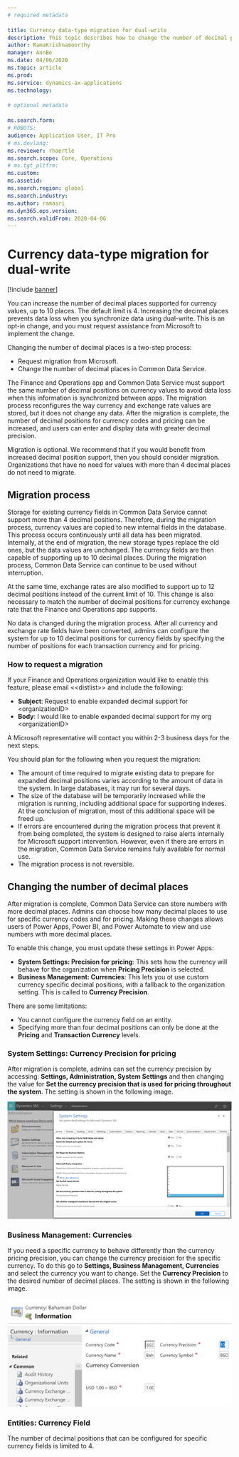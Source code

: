 ```yaml
---
# required metadata

title: Currency data-type migration for dual-write
description: This topic describes how to change the number of decimal places for currency supported by dual-write.
author: RamaKrishnamoorthy 
manager: AnnBe
ms.date: 04/06/2020
ms.topic: article
ms.prod: 
ms.service: dynamics-ax-applications
ms.technology: 

# optional metadata

ms.search.form: 
# ROBOTS: 
audience: Application User, IT Pro
# ms.devlang: 
ms.reviewer: rhaertle
ms.search.scope: Core, Operations
# ms.tgt_pltfrm: 
ms.custom: 
ms.assetid: 
ms.search.region: global
ms.search.industry: 
ms.author: ramasri
ms.dyn365.ops.version: 
ms.search.validFrom: 2020-04-06
---
```


# Currency data-type migration for dual-write

[!include [banner](../../includes/banner.md)]

You can increase the number of decimal places supported for currency values, up to 10 places. The default limit is 4. Increasing the decimal places prevents data loss when you synchronize data using dual-write. This is an opt-in change, and you must request assistance from Microsoft to implement the change.

Changing the number of decimal places is a two-step process:

+ Request migration from Microsoft.
+ Change the number of decimal places in Common Data Service.

The Finance and Operations app and Common Data Service must support the same number of decimal positions on currency values to avoid data loss when this information is synchronized between apps. The migration process reconfigures the way currency and exchange rate values are stored, but it does not change any data. After the migration is complete, the number of decimal positions for currency codes and pricing can be increased, and users can enter and display data with greater decimal precision.

Migration is optional. We recommend that if you would benefit from increased decimal position support, then you should consider migration. Organizations that have no need for values with more than 4 decimal places do not need to migrate.

## Migration process

Storage for existing currency fields in Common Data Service cannot support more than 4 decimal positions. Therefore, during the migration process, currency values are copied to new internal fields in the database. This process occurs continuously until all data has been migrated. Internally, at the end of migration, the new storage types replace the old ones, but the data values are unchanged. The currency fields are then capable of supporting up to 10 decimal places. During the migration process, Common Data Service can continue to be used without interruption.

At the same time, exchange rates are also modified to support up to 12 decimal positions instead of the current limit of 10. This change is also necessary to match the number of decimal positions for currency exchange rate that the Finance and Operations app supports.

No data is changed during the migration process. After all currency and exchange rate fields have been converted, admins can configure the system for up to 10 decimal positions for currency fields by specifying the number of positions for each transaction currency and for pricing.

### How to request a migration

If your Finance and Operations organization would like to enable this feature, please email \<\<distlist\>\> and include the following:

+ **Subject**: Request to enable expanded decimal support for \<organizationID\>
+ **Body**: I would like to enable expanded decimal support for my org \<organizationID\>

A Microsoft representative will contact you within 2-3 business days for the next steps.

You should plan for the following when you request the migration:

+ The amount of time required to migrate existing data to prepare for expanded decimal positions varies according to the amount of data in the system. In large databases, it may run for several days.
+ The size of the database will be temporarily increased while the migration is running, including additional space for supporting indexes. At the conclusion of migration, most of this additional space will be freed up.
+ If errors are encountered during the migration process that prevent it from being completed, the system is designed to raise alerts internally for Microsoft support intervention. However, even if there are errors in the migration, Common Data Service remains fully available for normal use.
+ The migration process is not reversible.

## Changing the number of decimal places

After migration is complete, Common Data Service can store numbers with more decimal places. Admins can choose how many decimal places to use for specific currency codes and for pricing. Making these changes allows users of Power Apps, Power BI, and Power Automate to view and use numbers with more decimal places.

To enable this change, you must update these settings in Power Apps:

+ **System Settings: Precision for pricing**: This sets how the currency will behave for the organization when **Pricing Precision** is selected.
+ **Business Management: Currencies**: This lets you ot use custom currency specific decimal positions, with a fallback to the organization setting. This is called to **Currency Precision**.

There are some limitations:

+ You cannot configure the currency field on an entity. 
+ Specifying more than four decimal positions can only be done at the **Pricing** and **Transaction Currency** levels.

### System Settings: Currency Precision for pricing

After migration is complete, admins can set the currency precision by accessing: **Settings, Administration, System Settings** and then changing the value for **Set the currency precision that is used for pricing throughout the system**. The setting is shown in the following image.

![System settings for currency](media/currency-system-settings.png)

### Business Management: Currencies

If you need a specific currency to behave differently than the currency pricing precision, you can change the currency precision for the specific currency. To do this go to **Settings, Business Management, Currencies** and select the currency you want to change. Set the **Currency Precision** to the desired number of decimal places. The setting is shown in the following image.

![Currency settings for a specific locale](media/specific-currency.png)

### Entities: Currency Field

The number of decimal positions that can be configured for specific currency fields is limited to 4.




